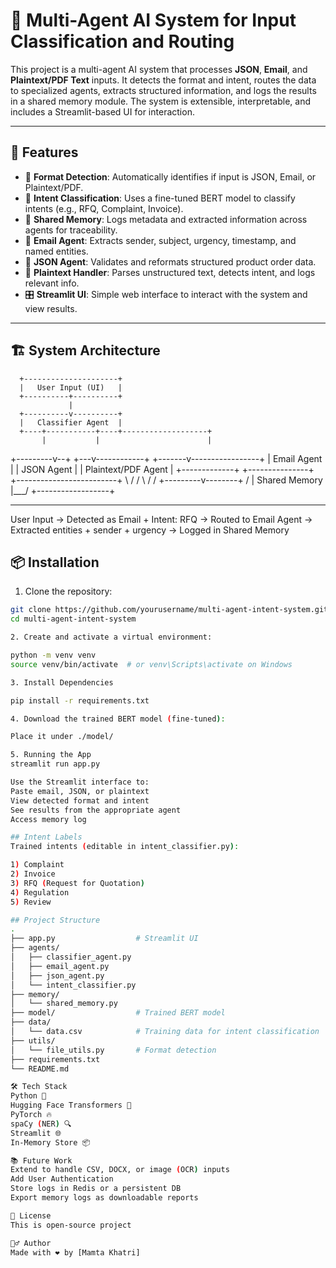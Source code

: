 # 🧠 Multi-Agent AI System for Input Classification and Routing

This project is a multi-agent AI system that processes **JSON**, **Email**, and **Plaintext/PDF Text** inputs. It detects the format and intent, routes the data to specialized agents, extracts structured information, and logs the results in a shared memory module. The system is extensible, interpretable, and includes a Streamlit-based UI for interaction.

---

## 🚀 Features

- 📂 **Format Detection**: Automatically identifies if input is JSON, Email, or Plaintext/PDF.
- 🎯 **Intent Classification**: Uses a fine-tuned BERT model to classify intents (e.g., RFQ, Complaint, Invoice).
- 🧠 **Shared Memory**: Logs metadata and extracted information across agents for traceability.
- 📨 **Email Agent**: Extracts sender, subject, urgency, timestamp, and named entities.
- 🧾 **JSON Agent**: Validates and reformats structured product order data.
- 📜 **Plaintext Handler**: Parses unstructured text, detects intent, and logs relevant info.
- 🎛️ **Streamlit UI**: Simple web interface to interact with the system and view results.

---

## 🏗️ System Architecture

      +---------------------+
      |   User Input (UI)   |
      +----------+----------+
                 |
      +----------v----------+
      |   Classifier Agent  |
      +----+-----------+----+-------------------+
           |           |                        |
 +---------v--+    +---v------------+   +-------v-----------------+
 | Email Agent |    |  JSON Agent   |   | Plaintext/PDF Agent     |
 +-------------+    +---------------+   +-------------------------+
           \             /              /
            \           /              /
             +---------v--------+    /
             |  Shared Memory   |___/
             +------------------+

---

User Input → Detected as Email + Intent: RFQ → Routed to Email Agent
→ Extracted entities + sender + urgency → Logged in Shared Memory

## 📦 Installation

1. Clone the repository:
```bash
git clone https://github.com/yourusername/multi-agent-intent-system.git
cd multi-agent-intent-system

2. Create and activate a virtual environment:

python -m venv venv
source venv/bin/activate  # or venv\Scripts\activate on Windows

3. Install Dependencies

pip install -r requirements.txt

4. Download the trained BERT model (fine-tuned):

Place it under ./model/

5. Running the App
streamlit run app.py

Use the Streamlit interface to:
Paste email, JSON, or plaintext
View detected format and intent
See results from the appropriate agent
Access memory log

## Intent Labels
Trained intents (editable in intent_classifier.py):

1) Complaint
2) Invoice
3) RFQ (Request for Quotation)
4) Regulation
5) Review

## Project Structure
.
├── app.py                  # Streamlit UI
├── agents/
│   ├── classifier_agent.py
│   ├── email_agent.py
│   ├── json_agent.py
│   └── intent_classifier.py
├── memory/
│   └── shared_memory.py
├── model/                  # Trained BERT model
├── data/
│   └── data.csv            # Training data for intent classification
├── utils/
│   └── file_utils.py       # Format detection
├── requirements.txt
└── README.md

🛠️ Tech Stack
Python 🐍
Hugging Face Transformers 🤗
PyTorch 🔥
spaCy (NER) 🔍
Streamlit 🌐
In-Memory Store 📦

📚 Future Work
Extend to handle CSV, DOCX, or image (OCR) inputs
Add User Authentication
Store logs in Redis or a persistent DB
Export memory logs as downloadable reports

📃 License
This is open-source project

🙋‍♂️ Author
Made with ❤️ by [Mamta Khatri]